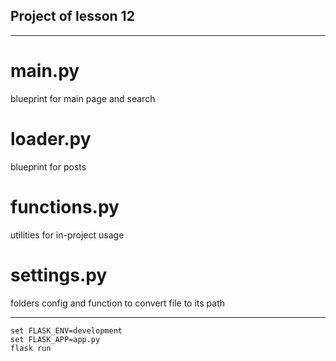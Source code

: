 ## Project of lesson 12

---

# main.py
blueprint for main page and search

# loader.py
blueprint for posts

# functions.py
utilities for in-project usage

# settings.py
folders config and function to convert file to its path

---

```
set FLASK_ENV=development
set FLASK_APP=app.py
flask run
```
